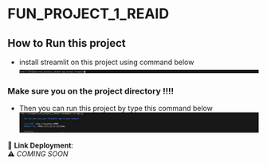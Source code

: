# FUN_PROJECT_1_REAID
## How to Run this project
- install streamlit on this project using command below
![alt_teks](assets/documentation/streamlit.png)
### Make sure you on the project directory ‼️‼️
- Then you can run this project by type this command below
![alt_teks](assets/documentation/run-streamlit.png)

🔗 **Link Deployment**:  
⚠️ *COMING SOON*
